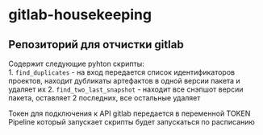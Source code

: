 # gitlab-housekeeping



## Репозиторий для отчистки gitlab

Содержит следующие pyhton скрипты:\
    1. `find_duplicates` - на вход передается список идентификаторов проектов, находит дубликаты артефактов в одной версии пакета и удаляет их
    2. `find_two_last_snapshot` - находит все снэпшот версии пакета, оставляет 2 последних, все остальные удаляет

Токен для подключения к API gitlab передается в переменной TOKEN\
Pipeline который запускает скрипты будет запускаться по расписанию